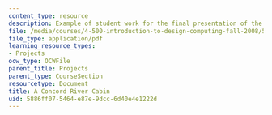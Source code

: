 ```yaml
---
content_type: resource
description: Example of student work for the final presentation of the course.
file: /media/courses/4-500-introduction-to-design-computing-fall-2008/5886ff075464e87e9dcc6d40e4e1222d_final_8.pdf
file_type: application/pdf
learning_resource_types:
- Projects
ocw_type: OCWFile
parent_title: Projects
parent_type: CourseSection
resourcetype: Document
title: A Concord River Cabin
uid: 5886ff07-5464-e87e-9dcc-6d40e4e1222d
---
```

